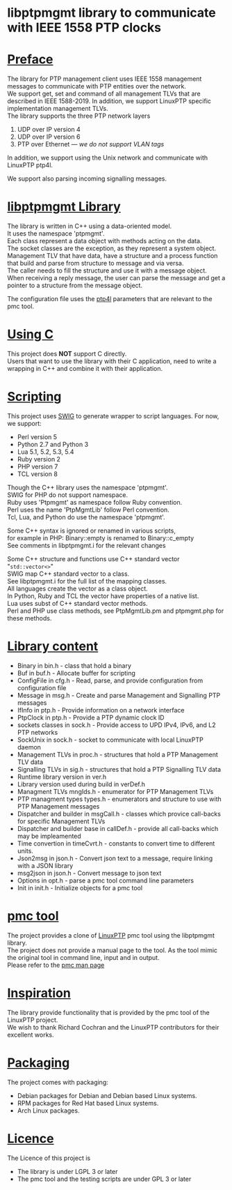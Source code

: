 # libptpmgmt library to communicate with IEEE 1558 PTP clocks

# <u>Preface</u>

The library for PTP management client uses IEEE 1558 management messages to communicate with PTP entities over the network.  
We support get, set and command of all management TLVs that are described in IEEE 1588-2019.
In addition, we support LinuxPTP specific implementation management TLVs.  
The library supports the three PTP network layers

 1. UDP over IP version 4
 1. UDP over IP version 6
 1. PTP over Ethernet &mdash; *we do not support VLAN tags*

In addition, we support using the Unix network and communicate with LinuxPTP ptp4l.

We support also parsing incoming signalling messages.

# <u>libptpmgmt Library</u>
The library is written in C++ using a data-oriented model.  
It uses the namespace 'ptpmgmt'.  
Each class represent a data object with methods acting on the data.  
The socket classes are the exception, as they represent a system object.  
Management TLV that have data, have a structure and a process function that
build and parse from structure to message and via versa.  
The caller needs to fill the structure and use it with a message object.  
When receiving a reply message, the user can parse the message and
get a pointer to a structure from the message object.

The configuration file uses the [ptp4l](https://manpages.debian.org/unstable/linuxptp/ptp4l.8.en.html)
parameters that are relevant to the pmc tool.

# <u>Using C</u>
This project does **NOT** support C directly.  
Users that want to use the library with their C application,
need to write a wrapping in C++ and combine it with their application.

# <u>Scripting</u>
This project uses [SWIG](http://www.swig.org/) to generate wrapper to script languages.
For now, we support:

  * Perl version 5
  * Python 2.7 and Python 3
  * Lua 5.1, 5.2, 5.3, 5.4
  * Ruby version 2
  * PHP version 7
  * TCL version 8

Though the C++ library uses the namespace 'ptpmgmt'.  
SWIG for PHP do not support namespace.  
Ruby uses 'Ptpmgmt' as namespace follow Ruby convention.  
Perl uses the name 'PtpMgmtLib' follow Perl convention.  
Tcl, Lua, and Python do use the namespace 'ptpmgmt'.

Some C++ syntax is ignored or renamed in various scripts,  
for example in PHP: Binary::empty is renamed to Binary::c_empty  
See comments in libptpmgmt.i for the relevant changes

Some C++ structure and functions use C++ standard vector "`std::vector<>`"  
SWIG map C++ standard vector to a class.  
See libptpmgmt.i for the full list of the mapping classes.  
All languages create the vector as a class object.  
In Python, Ruby and TCL the vector have properties of a native list.  
Lua uses subst of C++ standard vector methods.  
Perl and PHP use class methods, see PtpMgmtLib.pm and ptpmgmt.php for these methods.

# <u>Library content</u>
  * Binary in bin.h - class that hold a binary
  * Buf in buf.h - Allocate buffer for scripting
  * ConfigFile in cfg.h - Read, parse, and provide configuration from configuration file
  * Message in msg.h - Create and parse Management and Signalling PTP messages
  * IfInfo in ptp.h - Provide information on a network interface
  * PtpClock in ptp.h - Provide a PTP dynamic clock ID
  * sockets classes in sock.h - Provide access to UPD IPv4, IPv6, and L2 PTP networks
  * SockUnix in sock.h - socket to communicate with local LinuxPTP daemon
  * Management TLVs in proc.h - structures that hold a PTP Management TLV data
  * Signalling TLVs in sig.h - structures that hold a PTP Signalling TLV data
  * Runtime library version in ver.h
  * Library version used during build in verDef.h
  * Managment TLVs mngIds.h - enumerator for PTP Management TLVs
  * PTP managment types types.h - enumerators and structure to use with PTP Management messages
  * Dispatcher and builder in msgCall.h - classes which provice call-backs for specific Management TLVs
  * Dispatcher and builder base in callDef.h - provide all call-backs which may be impleamented
  * Time convertion in timeCvrt.h - constants to convert time to different units.
  * Json2msg in json.h - Convert json text to a message, require linking with a JSON library
  * msg2json in json.h - Convert message to json text
  * Options in opt.h - parse a pmc tool command line parameters
  * Init in init.h - Initialize objects for a pmc tool

# <u>pmc tool</u>
The project provides a clone of [LinuxPTP](http://linuxptp.sf.net)
pmc tool using the libptpmgmt library.  
The project does not provide a manual page to the tool.
As the tool mimic the original tool in command line, input and in output.  
Please refer to the [pmc man page](https://manpages.debian.org/unstable/linuxptp/pmc.8.en.html)

# <u>Inspiration</u>
The library provide functionality that is provided by the pmc tool of the LinuxPTP project.  
We wish to thank Richard Cochran and the LinuxPTP contributors for their excellent works.

# <u>Packaging</u>
The project comes with packaging:

  * Debian packages for Debian and Debian based Linux systems.
  * RPM packages for Red Hat based Linux systems.
  * Arch Linux packages.

# <u>Licence</u>
The Licence of this project is

  * The library is under LGPL 3 or later
  * The pmc tool and the testing scripts are under GPL 3 or later
